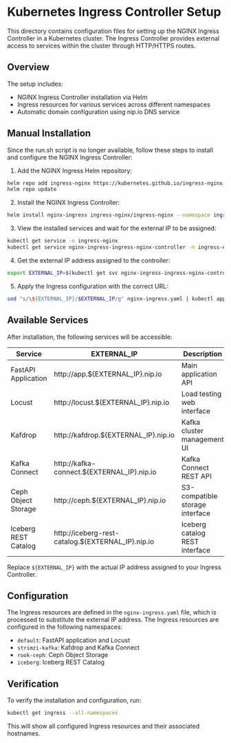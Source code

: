 # Kubernetes Ingress Controller Setup

This directory contains configuration files for setting up the NGINX Ingress Controller in a Kubernetes cluster. The Ingress Controller provides external access to services within the cluster through HTTP/HTTPS routes.

## Overview

The setup includes:

- NGINX Ingress Controller installation via Helm
- Ingress resources for various services across different namespaces
- Automatic domain configuration using nip.io DNS service

## Manual Installation

Since the run.sh script is no longer available, follow these steps to install and configure the NGINX Ingress Controller:

1. Add the NGINX Ingress Helm repository:
```bash
helm repo add ingress-nginx https://kubernetes.github.io/ingress-nginx
helm repo update
```

2. Install the NGINX Ingress Controller:
```bash
helm install nginx-ingress ingress-nginx/ingress-nginx --namespace ingress-nginx --create-namespace
```

3. View the installed services and wait for the external IP to be assigned:
```bash
kubectl get service -n ingress-nginx
kubectl get service nginx-ingress-ingress-nginx-controller -n ingress-nginx
```

4. Get the external IP address assigned to the controller:
```bash
export EXTERNAL_IP=$(kubectl get svc nginx-ingress-ingress-nginx-controller -n ingress-nginx -o jsonpath='{.status.loadBalancer.ingress[0].ip}')
```

5. Apply the Ingress configuration with the correct URL:
```bash
sed "s/\${EXTERNAL_IP}/$EXTERNAL_IP/g" nginx-ingress.yaml | kubectl apply -f -
```

## Available Services

After installation, the following services will be accessible:

| Service | EXTERNAL_IP | Description |
|---------|-----|-------------|
| FastAPI Application | http://app.${EXTERNAL_IP}.nip.io | Main application API |
| Locust | http://locust.${EXTERNAL_IP}.nip.io | Load testing web interface |
| Kafdrop | http://kafdrop.${EXTERNAL_IP}.nip.io | Kafka cluster management UI |
| Kafka Connect | http://kafka-connect.${EXTERNAL_IP}.nip.io | Kafka Connect REST API |
| Ceph Object Storage | http://ceph.${EXTERNAL_IP}.nip.io | S3-compatible storage interface |
| Iceberg REST Catalog | http://iceberg-rest-catalog.${EXTERNAL_IP}.nip.io | Iceberg catalog REST interface |

Replace `${EXTERNAL_IP}` with the actual IP address assigned to your Ingress Controller.

## Configuration

The Ingress resources are defined in the `nginx-ingress.yaml` file, which is processed to substitute the external IP address. The Ingress resources are configured in the following namespaces:

- `default`: FastAPI application and Locust
- `strimzi-kafka`: Kafdrop and Kafka Connect
- `rook-ceph`: Ceph Object Storage
- `iceberg`: Iceberg REST Catalog

## Verification

To verify the installation and configuration, run:

```bash
kubectl get ingress --all-namespaces
```

This will show all configured Ingress resources and their associated hostnames.
